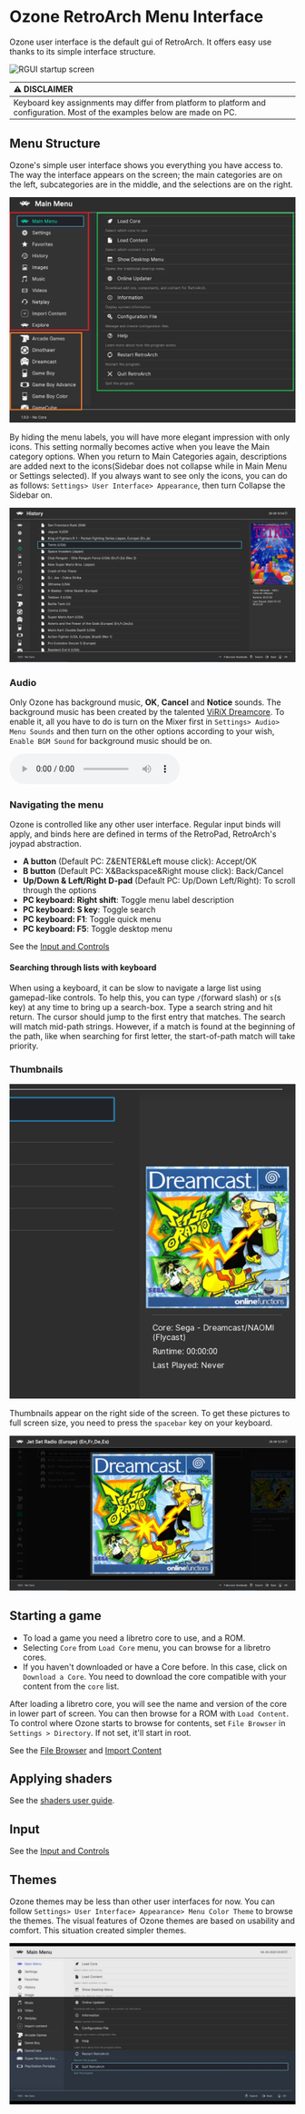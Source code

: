 # Ozone RetroArch Menu Interface

Ozone user interface is the default gui of RetroArch. It offers easy use thanks to its simple interface structure.

![RGUI startup screen](../image/retroarch/ozone/first_run.webp)

| :warning: DISCLAIMER          |
|:---------------------------|
| Keyboard key assignments may differ from platform to platform and configuration. Most of the examples below are made on PC.      |

## Menu Structure

Ozone's simple user interface shows you everything you have access to. The way the interface appears on the screen; the main categories are on the left, subcategories are in the middle, and the selections are on the right.

![Menu Structure](../image/retroarch/ozone/menu-structure.png)

By hiding the menu labels, you will have more elegant impression with only icons. This setting normally becomes active when you leave the Main category options. When you return to Main Categories again, descriptions are added next to the icons(Sidebar does not collapse while in Main Menu or Settings selected). If you always want to see only the icons, you can do as follows: `Settings> User Interface> Appearance`, then turn Collapse the Sidebar on.

![Menu Structure](../image/retroarch/ozone/menu-structure-2.png)

### Audio

Only Ozone has background music, **OK**, **Cancel** and **Notice** sounds. The background music has been created by the talented [ViRiX Dreamcore](https://soundcloud.com/virix). To enable it, all you have to do is turn on the Mixer first in `Settings> Audio> Menu Sounds` and then turn on the other options according to your wish, `Enable BGM Sound` for background music should be on.

<audio controls>
  <source src="/image/retroarch/ozone/bgm.ogg" type="audio/ogg">
</audio>

### Navigating the menu

Ozone is controlled like any other user interface. Regular input binds will apply, and binds here are defined in terms of the RetroPad, RetroArch's joypad abstraction.

- **A button** (Default PC: Z&ENTER&Left mouse click): Accept/OK
- **B button** (Default PC: X&Backspace&Right mouse click): Back/Cancel
- **Up/Down & Left/Right D-pad** (Default PC: Up/Down Left/Right): To scroll through the options
- **PC keyboard: Right shift**: Toggle menu label description
- **PC keyboard: S key**: Toggle search
- **PC keyboard: F1**: Toggle quick menu
- **PC keyboard: F5**: Toggle desktop menu

See the [Input and Controls](input-and-controls.md)

#### Searching through lists with keyboard

When using a keyboard, it can be slow to navigate a large list using gamepad-like controls. To help this, you can type `/`(forward slash) or `s`(s key) at any time to bring up a search-box. Type a search string and hit return. The cursor should jump to the first entry that matches. The search will match mid-path strings. However, if a match is found at the beginning of the path, like when searching for first letter, the start-of-path match will take priority.

### Thumbnails

![Menu Structure](../image/retroarch/ozone/thumbnail-1.png)

Thumbnails appear on the right side of the screen. To get these pictures to full screen size, you need to press the `spacebar` key on your keyboard.

![Menu Structure](../image/retroarch/ozone/thumbnail.png)

## Starting a game

* To load a game you need a libretro core to use, and a ROM.
* Selecting `Core` from `Load Core` menu, you can browse for a libretro cores.
* If you haven't downloaded or have a Core before. In this case, click on `Download a Core`. You need to download the core compatible with your content from the `core` list.

After loading a libretro core, you will see the name and version of the core in lower part of screen. You can then browse for a ROM with `Load Content`. To control where Ozone starts to browse for contents, set `File Browser` in `Settings > Directory`. If not set, it'll start in root.

See the [File Browser](file-browser.md) and [Import Content](import-content.md)

## Applying shaders

See the [shaders user guide](shaders.md).

## Input

See the [Input and Controls](input-and-controls.md)

## Themes

Ozone themes may be less than other user interfaces for now. You can follow `Settings> User Interface> Appearance> Menu Color Theme` to browse the themes. The visual features of Ozone themes are based on usability and comfort. This situation created simpler themes.

![Menu Structure](../image/retroarch/ozone/ozone-themes.png)
